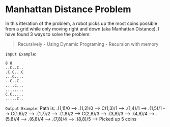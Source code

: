 # Manhattan Distance Problem
In this itteration of the problem, a robot picks up the most coins possible from a grid while only moving right and down (aka Manhattan Distance).
I have found 3 ways to solve the problem:
> Recursively - Using Dynamic Programing - Recursion with memory

`Input Example`:
```
8 8
..C..C..
.C.C...C
...C....
..C..C..
....C...
........
C.C.....
.....C..
```
`Output Example`:
Path is: .(1,1)/0 --> .(1,2)/0 --> C(1,3)/1 --> .(1,4)/1 --> .(1,5)/1 --> C(1,6)/2 --> .(1,7)/2 --> .(1,8)/2 --> C(2,8)/3 --> .(3,8)/3 --> .(4,8)/4 --> .(5,8)/4 --> .(6,8)/4 --> .(7,8)/4 --> .(8,8)/5 --> Picked up 5 coins
```
